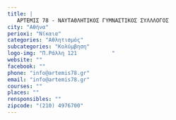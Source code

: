 ```yaml
---
title: |
   ΑΡΤΕΜΙΣ 78 - ΝΑΥΤΑΘΛΗΤΙΚΟΣ ΓΥΜΝΑΣΤΙΚΟΣ ΣΥΛΛΛΟΓΟΣ 
city: "Αθήνα"
perioxi: "Νίκαια"
categories: "Αθλητισμός"
subcategories: "Κολύμβηση"
logo-img: "Π.Ράλλη 121           "
website: ""
facebook: ""
phone: "info@artemis78.gr"
email: "info@artemis78.gr"
courses: ""
places: ""
rensponsibles: ""
zipcode: "(210) 4976700"
---
```




